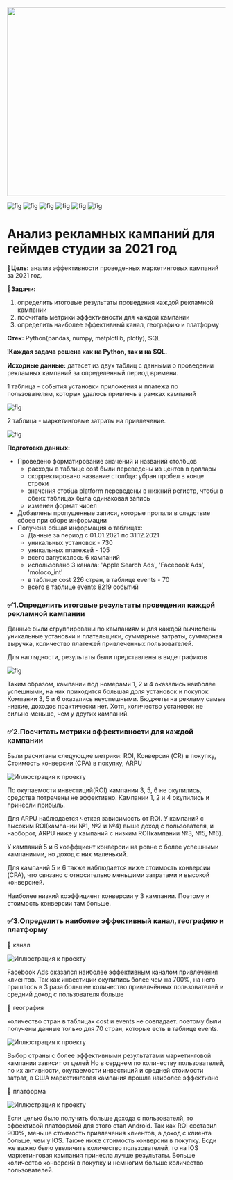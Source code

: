<img src="https://github.com/nsvyat/marketing_analysis/blob/main/images/127523-n42lmrytsk5f8acijhwp.jpg" width="584" height="434">

![fig](https://img.shields.io/badge/Python-3.10.8-green)
![fig](https://img.shields.io/pypi/v/plotly?color=green&label=plotly)
![fig](https://img.shields.io/pypi/v/pandas?color=green&label=pandas)
![fig](https://img.shields.io/pypi/v/numpy?color=green&label=numpy)
![fig](https://img.shields.io/pypi/v/matplotlib?color=green&label=matplotlib)
![fig](https://img.shields.io/badge/-SQL-blue)

# Анализ рекламных кампаний для геймдев студии за 2021 год



:dart:**Цель:** анализ эффективности проведенных маркетинговых кампаний за 2021 год.

:memo:**Задачи:**
1. определить итоговые результаты проведения каждой рекламной кампании
2. посчитать метрики эффективности для каждой кампании
3. определить наиболее эффективный канал, географию и платформу

**Стек:** Python(pandas, numpy, matplotlib, plotly), SQL

:grey_exclamation:**Каждая задача решена как на Python, так и на SQL.**

**Исходные данные:** датасет из двух таблиц с данными о проведении рекламных кампаний за определенный период времени. 

1 таблица - события установки приложения и платежа по пользователям, которых удалось привлечь в рамках кампаний

![fig](https://github.com/nsvyat/marketing_analysis/blob/main/images/events_df_sample.png)

2 таблица - маркетинговые затраты на привлечение.

![fig](images/cost_df_sample.png)


**Подготовка данных:**
- Проведено форматирование значений и названий столбцов
  - расходы в таблице cost были переведены из центов в доллары
  - скорректировано название столбца: убран пробел в конце строки
  - значения стобца platform переведены в нижний регистр, чтобы в обеих таблицах была одинаковая запись
  - изменен формат чисел
- Добавлены пропущенные записи, которые пропали в следствие сбоев при сборе информации
- Получена общая информация о таблицах:
  - Данные за период с 01.01.2021 по 31.12.2021
  - уникальных установок - 730
  - уникальных платежей - 105
  - всего запускалось 6 кампаний
  - использовано 3 канала: 'Apple Search Ads', 'Facebook Ads', 'moloco_int'
  - в таблице cost 226 стран, в таблице events - 70
  - всего в таблице events 8219 событий

 ### :white_check_mark:**1.Определить итоговые результаты проведения каждой рекламной кампании**

Данные были сгруппированы по кампаниям и для каждой вычислены уникальные установки и плательщики, суммарные затраты, суммарная выручка, количество платежей привлеченных пользователей.

Для наглядности, результаты были представлены в виде графиков

![fig](images/campaings_results.png)

Таким образом, кампании под номерами 1, 2 и 4 оказались наиболее успешными, на них приходится большая доля установок и покупок
Компании 3, 5 и 6 оказались неуспешными. Бюджеты на рекламу самые низкие, доходов практически нет. Хотя, количество установок не сильно меньше, чем у других кампаний.

### :white_check_mark:**2.Посчитать метрики эффективности для каждой кампании**

Были расчитаны следующие метрики: ROI, Конверсия (CR) в покупку, Стоимость конверсии (CPA) в покупку, ARPU

![Иллюстрация к проекту](images/campaings_metrics.png)

По окупаемости инвестиций(ROI) кампании 3, 5, 6 не окупились, средства потрачены не эффективно. Кампании 1, 2 и 4 окупились и принесли прибыль. 

Для ARPU наблюдается четкая зависимость от ROI. У кампаний с высоким ROI(кампании №1, №2 и №4) выше доход с пользователя, и наоборот, ARPU ниже у кампаний с низким ROI(кампании №3, №5, №6).

У кампаний 5 и 6 коэффциент конверсии на ровне с более успешными кампаниями, но доход с них маленький.

Для кампаний 5 и 6 также наблюдается ниже стоимость конверсии (CPA), что связано с относительно меньшими затратами и высокой конверсией.

Наиболее низкий коэффициент конверсии у 3 кампании. Поэтому и стоимость конверсии там больше.

### :white_check_mark:**3.Определить наиболее эффективный канал, географию и платформу**

:large_orange_diamond: канал

   ![Иллюстрация к проекту](images/channel_results.png)

   Facebook Ads оказался наиболее эффективным каналом привлечения клиентов. Так как инвестиции окупились более чем на 700%, на него пришлось в 3 раза большее количество привелчённых пользователей и средний доход с пользователя больше
    
:large_orange_diamond: география
  
   количество стран в таблицах cost и events не совпадает. поэтому были получены данные только для 70 стран, которые есть в таблице events.

   ![Иллюстрация к проекту](images/countries_results.png)

   Выбор страны с более эффективными результатами маркетинговой кампании зависит от целей
   Но в серднем по количеству пользователей, по их активности, окупаемости инвестиций и средней стоимости затрат, в США маркетинговая кампания прошла наиболее эффективно

:large_orange_diamond: платформа
  
   ![Иллюстрация к проекту](images/platform_results.png)

   Если целью было получить больше дохода с пользователй, то эффективой платформой для этого стал Android. Так как ROI составил 900%, меньше стоимость привлечения клиентов, а доход с клиента больше, чем у IOS. Также ниже стоимость конверсии в покупку.
   Есди же важно было увеличить количество пользователей, то на IOS маркетинговая кампания принесла лучше результаты. Больше количество конверсий в покупку и немногим больше количество пользователей.

